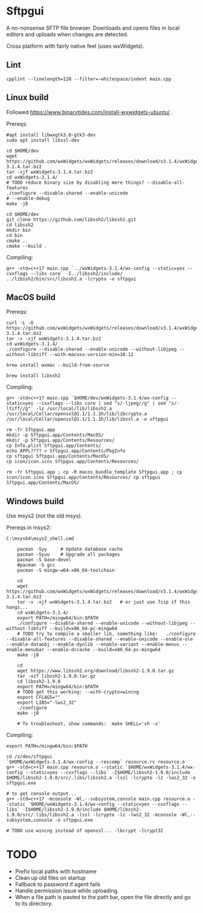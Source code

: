 Sftpgui
=======

A no-nonsense SFTP file browser. Downloads and opens files in local editors and uploads when changes are detected.

Cross platform with fairly native feel (uses wxWidgets).

Lint
----

    cpplint --linelength=120 --filter=-whitespace/indent main.cpp

Linux build
-----------

Followed https://www.binarytides.com/install-wxwidgets-ubuntu/ .

Prereqs:

    #apt install libwxgtk3.0-gtk3-dev
    sudo apt install libssl-dev

    cd $HOME/dev
    wget https://github.com/wxWidgets/wxWidgets/releases/download/v3.1.4/wxWidgets-3.1.4.tar.bz2
    tar -xjf wxWidgets-3.1.4.tar.bz2
    cd wxWidgets-3.1.4/
    # TODO reduce binary size by disabling more things? --disable-all-features
    ./configure --disable-shared --enable-unicode
    # --enable-debug
    make -j8

    cd $HOME/dev
    git clone https://github.com/libssh2/libssh2.git
    cd libssh2
    mkdir bin
    cd bin
    cmake ..
    cmake --build .

Compiling:

    g++ -std=c++17 main.cpp `../wxWidgets-3.1.4/wx-config --static=yes --cxxflags --libs core` -I../libssh2/include/ ../libssh2/bin/src/libssh2.a -lcrypto -o sftpgui



MacOS build
-----------

Prereqs:

    curl -L -O https://github.com/wxWidgets/wxWidgets/releases/download/v3.1.4/wxWidgets-3.1.4.tar.bz2
    tar -v -xjf wxWidgets-3.1.4.tar.bz2
    cd wxWidgets-3.1.4/
    ./configure --disable-shared --enable-unicode --without-libjpeg --without-libtiff --with-macosx-version-min=10.12

    brew install wxmac --build-from-source

    brew install libssh2


Compiling:

    g++ -std=c++17 main.cpp `$HOME/dev/wxWidgets-3.1.4/wx-config --static=yes --cxxflags --libs core | sed "s/-ljpeg//g" | sed "s/-ltiff//g"` -lz /usr/local/lib/libssh2.a /usr/local/Cellar/openssl@1.1/1.1.1h/lib/libcrypto.a /usr/local/Cellar/openssl@1.1/1.1.1h/lib/libssl.a -o sftpgui

    rm -fr Sftpgui.app
    mkdir -p Sftpgui.app/Contents/MacOS/
    mkdir -p Sftpgui.app/Contents/Resources/
    cp Info.plist Sftpgui.app/Contents/
    echo APPL???? > Sftpgui.app/Contents/PkgInfo
    cp sftpgui Sftpgui.app/Contents/MacOS/
    cp icon/icon.icns Sftpgui.app/Contents/Resources/

    rm -fr Sftpgui.app ; cp -R macos_bundle_template Sftpgui.app ; cp icon/icon.icns Sftpgui.app/Contents/Resources/ cp sftpgui Sftpgui.app/Contents/MacOS/


Windows build
-------------

Use msys2 (not the old msys).

Prereqs in msys2:

    C:\msys64\msys2_shell.cmd

        pacman -Syy     # Update database cache
        pacman -Syuu    # Upgrade all packages
        pacman -S base-devel
        #pacman -S gcc
        pacman -S mingw-w64-x86_64-toolchain

        cd
        wget https://github.com/wxWidgets/wxWidgets/releases/download/v3.1.4/wxWidgets-3.1.4.tar.bz2
        tar -v -xjf wxWidgets-3.1.4.tar.bz2   # or just use 7zip if this hangs...
        cd wxWidgets-3.1.4/
        export PATH=/mingw64/bin:$PATH
        ./configure --disable-shared --enable-unicode --without-libjpeg --without-libtiff --build=x86_64-pc-mingw64
        # TODO try to compile a smaller lib, something like:   ./configure --disable-all-features --disable-shared --enable-unicode --enable-ole --enable-dataobj --enable-dynlib --enable-variant --enable-menus --enable-menubar --enable-dccache --build=x86_64-pc-mingw64
        make -j8

        cd
        wget https://www.libssh2.org/download/libssh2-1.9.0.tar.gz
        tar -xzf libssh2-1.9.0.tar.gz
        cd libssh2-1.9.0
        export PATH=/mingw64/bin:$PATH
        # TODO get this working: --with-crypto=wincng
        export CFLAGS=""
        export LIBS="-lws2_32"
        ./configure
        make -j8

        # To troubleshoot, show commands:  make SHELL='sh -x'

Compiling:

    export PATH=/mingw64/bin:$PATH

    cd /z/dev/sftpgui
    `$HOME/wxWidgets-3.1.4/wx-config --rescomp` resource.rc resource.o
    g++ -std=c++17 main.cpp resource.o --static `$HOME/wxWidgets-3.1.4/wx-config --static=yes --cxxflags --libs` -I$HOME/libssh2-1.9.0/include $HOME/libssh2-1.9.0/src/.libs/libssh2.a -lssl -lcrypto -lz -lws2_32 -o sftpgui.exe

    # to get console output...
    g++ -std=c++17 -mconsole -Wl,--subsystem,console main.cpp resource.o --static `$HOME/wxWidgets-3.1.4/wx-config --static=yes --cxxflags --libs` -I$HOME/libssh2-1.9.0/include $HOME/libssh2-1.9.0/src/.libs/libssh2.a -lssl -lcrypto -lz -lws2_32 -mconsole -Wl,--subsystem,console -o sftpgui.exe

    # TODO use wincng instead of openssl... -lbcrypt -lcrypt32



TODO
====

 * Prefix local paths with hostname
 * Clean up old files on startup
 * Fallback to password if agent fails
 * Handle permission issue while uploading.
 * When a file path is pasted to the path bar, open the file directly and go to its directory.

